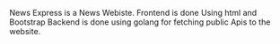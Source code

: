 News Express is a News Webiste.
Frontend is done Using html and Bootstrap
Backend is done using golang for fetching public Apis to the website.
